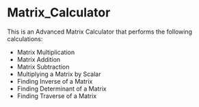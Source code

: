 # Matrix_Calculator

This is an Advanced Matrix Calculator that performs the following calculations:

- Matrix Multiplication
- Matrix Addition
- Matrix Subtraction
- Multiplying a Matrix by Scalar
- Finding Inverse of a Matrix 
- Finding Determinant of a Matrix
- Finding Traverse of a Matrix
